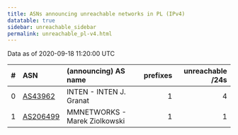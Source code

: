 ```yaml
---
title: ASNs announcing unreachable networks in PL (IPv4)
datatable: true
sidebar: unreachable_sidebar
permalink: unreachable_pl-v4.html
---
```


Data as of 2020-09-18 11:20:00 UTC


<div class="datatable-begin"></div>

|   # | ASN                                      | (announcing) AS name          |   prefixes |   unreachable /24s |
|----:|:-----------------------------------------|:------------------------------|-----------:|-------------------:|
|   0 | [AS43962](unreachable_AS43962-v4.html)   | INTEN - INTEN J. Granat       |          1 |                  4 |
|   1 | [AS206499](unreachable_AS206499-v4.html) | MMNETWORKS - Marek Ziolkowski |          1 |                  1 |

<div class="datatable-end"></div>